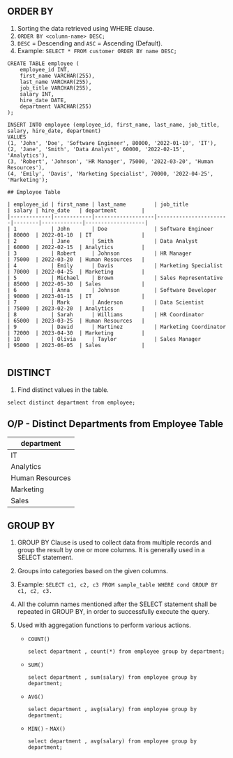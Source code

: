 ## ORDER BY
1. Sorting the data retrieved using WHERE clause.
2. `ORDER BY <column-name> DESC;`
3. `DESC` = Descending and `ASC` = Ascending (Default).
4. Example: `SELECT * FROM customer ORDER BY name DESC;`

```
CREATE TABLE employee (
    employee_id INT,
    first_name VARCHAR(255),
    last_name VARCHAR(255),
    job_title VARCHAR(255),
    salary INT,
    hire_date DATE,
    department VARCHAR(255)
);
```
```
INSERT INTO employee (employee_id, first_name, last_name, job_title, salary, hire_date, department)
VALUES
(1, 'John', 'Doe', 'Software Engineer', 80000, '2022-01-10', 'IT'),
(2, 'Jane', 'Smith', 'Data Analyst', 60000, '2022-02-15', 'Analytics'),
(3, 'Robert', 'Johnson', 'HR Manager', 75000, '2022-03-20', 'Human Resources'),
(4, 'Emily', 'Davis', 'Marketing Specialist', 70000, '2022-04-25', 'Marketing');
```

```
## Employee Table

| employee_id | first_name | last_name         | job_title             | salary | hire_date   | department        |
|-------------|------------|-------------------|-----------------------|--------|-------------|-------------------|
| 1           | John       | Doe               | Software Engineer     | 80000  | 2022-01-10  | IT                |
| 2           | Jane       | Smith             | Data Analyst          | 60000  | 2022-02-15  | Analytics         |
| 3           | Robert     | Johnson           | HR Manager            | 75000  | 2022-03-20  | Human Resources   |
| 4           | Emily      | Davis             | Marketing Specialist  | 70000  | 2022-04-25  | Marketing         |
| 5           | Michael    | Brown             | Sales Representative  | 85000  | 2022-05-30  | Sales             |
| 6           | Anna       | Johnson           | Software Developer    | 90000  | 2023-01-15  | IT                |
| 7           | Mark       | Anderson          | Data Scientist        | 75000  | 2023-02-20  | Analytics         |
| 8           | Sarah      | Williams          | HR Coordinator        | 65000  | 2023-03-25  | Human Resources   |
| 9           | David      | Martinez          | Marketing Coordinator | 72000  | 2023-04-30  | Marketing         |
| 10          | Olivia     | Taylor            | Sales Manager         | 95000  | 2023-06-05  | Sales             |


```
## DISTINCT

1. Find distinct values in the table.
```
select distinct department from employee;
```

## O/P - Distinct Departments from Employee Table

| department       |
|------------------|
| IT               |
| Analytics        |
| Human Resources  |
| Marketing        |
| Sales            |

## GROUP BY
1. GROUP BY Clause is used to collect data from multiple records and group the result by one or more columns. It is generally used in a SELECT statement.
2. Groups into categories based on the given columns.
3. Example: `SELECT c1, c2, c3 FROM sample_table WHERE cond GROUP BY c1, c2, c3.`
4. All the column names mentioned after the SELECT statement shall be repeated in GROUP BY, in order to successfully execute the query.
5. Used with aggregation functions to perform various actions.

   - `COUNT()`
        ```
        select department , count(*) from employee group by department;
        ```
        
   - `SUM()`
        ```
        select department , sum(salary) from employee group by department;
        ```
   - `AVG()`
        ```
        select department , avg(salary) from employee group by department;
        ```
   - `MIN()` - `MAX()`
        ```
        select department , avg(salary) from employee group by department;
        ```
   


